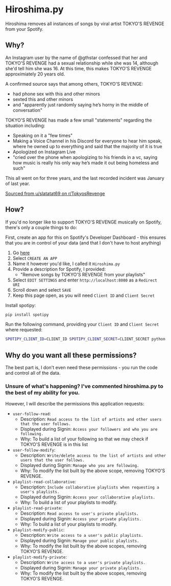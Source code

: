 # Hiroshima.py

Hiroshima removes all instances of songs by viral artist TOKYO'S REVENGE from your Spotify.

## Why?

An Instagram user by the name of \@gthstar confessed that her and TOKYO'S REVENGE had a sexual relationship while she was 14, although she'd tell him she was 16.
At this time, this makes TOKYO'S REVENGE approximiately 20 years old. 

A confirmed source says that among others, TOKYO'S REVENGE:
* had phone sex with this and other minors
* sexted this and other minors
* and "apparently just randomly saying he’s horny in the middle of conversation"

TOKYO'S REVENGE has made a few small "statements" regarding the situation including:
* Speaking on it a "few times"
* Making a Voice Channel in his Discord for everyone to hear him speak, where he owned up to everything and said that the majority of it is true
* Apologized on Instagram Live
* "cried over the phone when apologizing to his friends in a vc, saying how music is really his only way he’s made it out being homeless and such"

This all went on for three years, and the last recorded incident was January of last year.

[Sourced from u/slatatat69 on r/TokyosRevenge](https://www.reddit.com/r/TokyosRevenge/comments/lg46xx/heres_what_we_know_so_far_based_on_what_ive_heard/)

## How?

If you'd no longer like to support TOKYO'S REVENGE musically on Spotify, there's only a couple things to do:

First, create an app for this on Spotify's Developer Dashboard - this ensures that you are in control of your data (and that I don't have to host anything)

1. Go [here](https://developer.spotify.com/dashboard/applications)
2. Select `CREATE AN APP`
3. Name it however you'd like, I called it `Hiroshima.py`
4. Provide a description for Spotify, I provided:
    * "Remove songs by TOKYO'S REVENGE from your playlists"
5. Select `EDIT SETTINGS` and enter `http://localhost:8080` as a `Redirect URI`
6. Scroll down and select `SAVE`
7. Keep this page open, as you will need `Client ID` and `Client Secret`

Install spotipy:

```bash
pip install spotipy
```

Run the following command, providing your `Client ID` and `Client Secret` where requested:
```bash
SPOTIPY_CLIENT_ID=CLIENT_ID SPOTIPY_CLIENT_SECRET=CLIENT_SECRET python hiroshima.py 
```

## Why do you want all these permissions?

The best part is, I don't even need these permissions - you run the code and control all of the data.

### Unsure of what's happening? I've commented hiroshima.py to the best of my ability for you.

However, I will describe the permissions this application requests:

* `user-follow-read`:
    * Description: `Read access to the list of artists and other users that the user follows.`
    * Displayed during Signin: `Access your followers and who you are following. `
    * Why: To build a list of your following so that we may check if TOKYO'S REVENGE is in this list
* `user-follow-modify`:
    * Description: `Write/delete access to the list of artists and other users that the user follows.`
    * Displayed during Signin: `Manage who you are following.`
    * Why: To modify the list built by the above scope, removing TOKYO'S REVENGE.
* `playlist-read-collaborative`:
    * Description: `Include collaborative playlists when requesting a user's playlists.`
    * Displayed during Signin: `Access your collaborative playlists.`
    * Why: To build a list of your playlists to modify. 
* `playlist-read-private`:
    * Description: `Read access to user's private playlists.`
    * Displayed during Signin: `Access your private playlists.`
    * Why: To build a list of your playlists to modify.
* `playlist-modify-public`:
    * Description: `Write access to a user's public playlists.`
    * Displayed during Signin: `Manage your public playlists.`
    * Why: To modify the list built by the above scopes, removing TOKYO'S REVENGE.
* `playlist-modify-private`:
    * Description: `Write access to a user's private playlists.` 
    * Displayed during Signin: `Manage your private playlists.`
    * Why: To modify the list built by the above scopes, removing TOKYO'S REVENGE.
